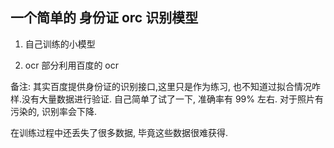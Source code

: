 ## 一个简单的 身份证 orc 识别模型

1. 自己训练的小模型

2. ocr 部分利用百度的 ocr

备注: 其实百度提供身份证的识别接口,这里只是作为练习, 也不知道过拟合情况咋样.没有大量数据进行验证. 自己简单了试了一下, 准确率有 99% 左右. 对于照片有污染的, 识别率会下降.

在训练过程中还丢失了很多数据, 毕竟这些数据很难获得.
